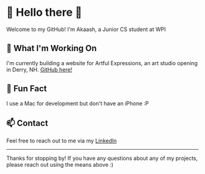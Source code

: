 # 💃 Hello there 🕺

Welcome to my GitHub! I'm Akaash, a Junior CS student at WPI

## 🚀 What I'm Working On

I'm currently building a website for Artful Expressions, an art studio opening in Derry, NH. [GitHub here!](https://github.com/Akaash-Walker/artful_expressions)

## 🔧 Fun Fact

I use a Mac for development but don't have an iPhone :P

## 📫 Contact

Feel free to reach out to me via my [LinkedIn](https://www.linkedin.com/in/akaash-walker-1a82821a0/)

---

Thanks for stopping by! If you have any questions about any of my projects, please reach out using the means above :)
